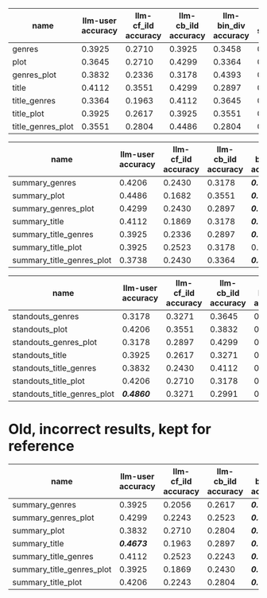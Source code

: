 | name | llm-user accuracy | llm-cf_ild accuracy | llm-cb_ild accuracy | llm-bin_div accuracy | cf_ild list selections | cb-ild list selections | bin_div list selections |
|----|-----------------|-------------------|-------------------|--------------------|----------------------|----------------------|-----------------------|
| genres | 0.3925 | 0.2710 | 0.3925 | 0.3458 | 0.2617 | 0.3925 | 0.3458 |
| plot | 0.3645 | 0.2710 | 0.4299 | 0.3364 | 0.2523 | 0.4299 | 0.3178 |
| genres_plot | 0.3832 | 0.2336 | 0.3178 | 0.4393 | 0.2430 | 0.3178 | 0.4393 |
| title | 0.4112 | 0.3551 | 0.4299 | 0.2897 | 0.2991 | 0.4299 | 0.2710 |
| title_genres | 0.3364 | 0.1963 | 0.4112 | 0.3645 | 0.2150 | 0.4112 | 0.3738 |
| title_plot | 0.3925 | 0.2617 | 0.3925 | 0.3551 | 0.2710 | 0.3925 | 0.3364 |
| title_genres_plot | 0.3551 | 0.2804 | 0.4486 | 0.2804 | 0.2804 | 0.4486 | 0.2617 |


| name | llm-user accuracy | llm-cf_ild accuracy | llm-cb_ild accuracy | llm-bin_div accuracy | cf_ild list selections | cb-ild list selections | bin_div list selections |
|----|-----------------|-------------------|-------------------|--------------------|----------------------|----------------------|-----------------------|
| summary_genres | 0.4206 | 0.2430 | 0.3178 | ***0.5140*** | 0.1869 | 0.3178 | ***0.4953*** |
| summary_plot | 0.4486 | 0.1682 | 0.3551 | ***0.5140*** | 0.1215 | 0.3551 | ***0.5234*** |
| summary_genres_plot | 0.4299 | 0.2430 | 0.2897 | ***0.5327*** | 0.1963 | 0.2897 | ***0.5140*** |
| summary_title | 0.4112 | 0.1869 | 0.3178 | ***0.5327*** | 0.1495 | 0.3178 | ***0.5234*** |
| summary_title_genres | 0.3925 | 0.2336 | 0.2897 | ***0.5140*** | 0.2056 | 0.2897 | ***0.5047*** |
| summary_title_plot | 0.3925 | 0.2523 | 0.3178 | 0.4393 | 0.2523 | 0.3178 | 0.4299 |
| summary_title_genres_plot | 0.3738 | 0.2430 | 0.3364 | ***0.4860*** | 0.1963 | 0.3364 | ***0.4673*** |


| name | llm-user accuracy | llm-cf_ild accuracy | llm-cb_ild accuracy | llm-bin_div accuracy | cf_ild list selections | cb-ild list selections | bin_div list selections |
|----|-----------------|-------------------|-------------------|--------------------|----------------------|----------------------|-----------------------|
| standouts_genres | 0.3178 | 0.3271 | 0.3645 | 0.3832 | 0.2617 | 0.3645 | 0.3738 |
| standouts_plot | 0.4206 | 0.3551 | 0.3832 | 0.3364 | 0.2897 | 0.3832 | 0.3271 |
| standouts_genres_plot | 0.3178 | 0.2897 | 0.4299 | 0.2710 | 0.2991 | 0.4299 | 0.2710 |
| standouts_title | 0.3925 | 0.2617 | 0.3271 | 0.4019 | 0.2617 | 0.3271 | 0.4112 |
| standouts_title_genres | 0.3832 | 0.2430 | 0.4112 | 0.3364 | 0.2430 | 0.4112 | 0.3458 |
| standouts_title_plot | 0.4206 | 0.2710 | 0.3178 | 0.4206 | 0.2617 | 0.3178 | 0.4206 |
| standouts_title_genres_plot | ***0.4860*** | 0.3271 | 0.2991 | 0.4206 | 0.2991 | 0.2991 | 0.4019 |

# Old, incorrect results, kept for reference

| name | llm-user accuracy | llm-cf_ild accuracy | llm-cb_ild accuracy | llm-bin_div accuracy | cf_ild list selections | cb-ild list selections | bin_div list selections |
|----|-----------------|-------------------|-------------------|--------------------|----------------------|----------------------|-----------------------|
| summary_genres | 0.3925 | 0.2056 | 0.2617 | ***0.6075*** | 0.1495 | 0.2617 | ***0.5888*** |
| summary_genres_plot | 0.4299 | 0.2243 | 0.2523 | ***0.4860*** | 0.2243 | 0.2523 | ***0.4953*** |
| summary_plot | 0.3832 | 0.2710 | 0.2804 | ***0.5140*** | 0.2056 | 0.2804 | ***0.4953*** |
| summary_title | ***0.4673*** | 0.1963 | 0.2897 | ***0.6075*** | 0.1215 | 0.2897 | ***0.5888*** |
| summary_title_genres | 0.4112 | 0.2523 | 0.2243 | ***0.5888*** | 0.2056 | 0.2243 | ***0.5701*** |
| summary_title_genres_plot | 0.3925 | 0.1869 | 0.2430 | ***0.5140*** | 0.1869 | 0.2430 | ***0.5047*** |
| summary_title_plot | 0.4206 | 0.2243 | 0.2804 | ***0.5047*** | 0.1589 | 0.2804 | ***0.4860*** |